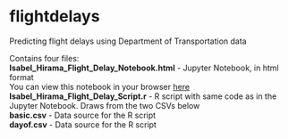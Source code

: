 # flightdelays
Predicting flight delays using Department of Transportation data

Contains four files:<br>
**Isabel_Hirama_Flight_Delay_Notebook.html** - Jupyter Notebook, in html format<br> You can view this notebook in your browser [here](https://htmlpreview.github.io/?https://github.com/imhirama/flightdelays/blob/master/Isabel_Hirama_Flight_Delay_Notebook.html) <br>
**Isabel_Hirama_Flight_Delay_Script.r** - R script with same code as in the Jupyter Notebook. Draws from the two CSVs below <br>
**basic.csv** - Data source for the R script <br>
**dayof.csv** - Data source for the R script
